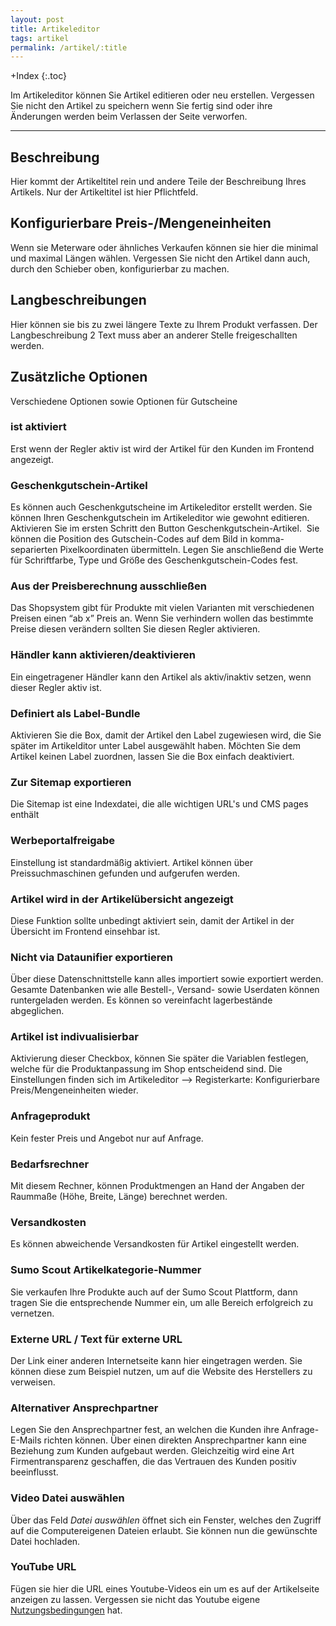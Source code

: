 ```yaml
---
layout: post
title: Artikeleditor
tags: artikel
permalink: /artikel/:title
---
```

+Index
{:.toc}

Im Artikeleditor können Sie Artikel editieren oder neu erstellen.
Vergessen Sie nicht den Artikel zu speichern wenn Sie fertig sind oder ihre Änderungen werden beim Verlassen der Seite verworfen.

---

## Beschreibung

Hier kommt der Artikeltitel rein und andere Teile der Beschreibung Ihres Artikels. 
Nur der Artikeltitel ist hier Pflichtfeld.

## Konfigurierbare Preis-/Mengeneinheiten

Wenn sie Meterware oder ähnliches Verkaufen können sie hier die minimal und maximal Längen wählen. Vergessen Sie nicht den Artikel dann auch, durch den Schieber oben, konfigurierbar zu machen. 

## Langbeschreibungen

Hier können sie bis zu zwei längere Texte zu Ihrem Produkt verfassen.
Der Langbeschreibung 2 Text muss aber an anderer Stelle freigeschallten werden.

## Zusätzliche Optionen

Verschiedene Optionen sowie Optionen für Gutscheine

### ist aktiviert

Erst wenn der Regler aktiv ist wird der Artikel für den Kunden im Frontend angezeigt.

### Geschenkgutschein-Artikel

Es können auch Geschenkgutscheine im Artikeleditor erstellt werden. Sie können Ihren Geschenkgutschein im Artikeleditor wie gewohnt editieren. 
Aktivieren Sie im ersten Schritt den Button Geschenkgutschein-Artikel.  Sie können die Position des Gutschein-Codes auf dem Bild in komma-separierten Pixelkoordinaten übermitteln.
Legen Sie anschließend die Werte für Schriftfarbe, Type und Größe des Geschenkgutschein-Codes fest.

### Aus der Preisberechnung ausschließen

Das Shopsystem gibt für Produkte mit vielen Varianten mit verschiedenen Preisen einen “ab x” Preis an. Wenn Sie verhindern wollen das bestimmte Preise diesen verändern sollten Sie diesen Regler aktivieren.

### Händler kann aktivieren/deaktivieren

Ein eingetragener Händler kann den Artikel als aktiv/inaktiv setzen, wenn dieser Regler aktiv ist.

### Definiert als Label-Bundle

Aktivieren Sie die Box, damit der Artikel den Label zugewiesen wird, die Sie später im Artikelditor unter Label ausgewählt haben. Möchten Sie dem Artikel keinen Label zuordnen, lassen Sie die Box einfach deaktiviert.

### Zur Sitemap exportieren

Die Sitemap ist eine Indexdatei, die alle wichtigen URL's und CMS pages enthält

### Werbeportalfreigabe

Einstellung ist standardmäßig aktiviert. Artikel können über Preissuchmaschinen gefunden und aufgerufen werden.

### Artikel wird in der Artikelübersicht angezeigt

Diese Funktion sollte unbedingt aktiviert sein, damit der Artikel in der Übersicht im Frontend einsehbar ist.

### Nicht via Dataunifier exportieren

Über diese Datenschnittstelle kann alles importiert sowie exportiert werden. Gesamte Datenbanken wie alle Bestell-, Versand- sowie Userdaten können runtergeladen werden. Es können so vereinfacht lagerbestände abgeglichen.

### Artikel ist indivualisierbar

Aktivierung dieser Checkbox, können Sie später die Variablen festlegen, welche für die Produktanpassung im Shop entscheidend sind.
Die Einstellungen finden sich im Artikeleditor --> Registerkarte: Konfigurierbare Preis/Mengeneinheiten wieder.

### Anfrageprodukt

Kein fester Preis und Angebot nur auf Anfrage.

### Bedarfsrechner

Mit diesem Rechner, können Produktmengen an Hand der Angaben der Raummaße (Höhe, Breite, Länge) berechnet werden.

### Versandkosten

Es können abweichende Versandkosten für Artikel eingestellt werden.

### Sumo Scout Artikelkategorie-Nummer

Sie verkaufen Ihre Produkte auch auf der Sumo Scout Plattform, dann tragen Sie die entsprechende Nummer ein, um alle Bereich erfolgreich zu vernetzen.

### Externe URL / Text für externe URL

Der Link einer anderen Internetseite kann hier eingetragen werden. Sie können diese zum Beispiel nutzen, um auf die Website des Herstellers zu verweisen.

### Alternativer Ansprechpartner

Legen Sie den Ansprechpartner fest, an welchen die Kunden ihre Anfrage-E-Mails richten können. Über einen direkten Ansprechpartner kann eine Beziehung zum Kunden aufgebaut werden. Gleichzeitig wird eine Art Firmentransparenz geschaffen, die das Vertrauen des Kunden positiv beeinflusst.

### Video Datei auswählen

Über das Feld *Datei auswählen* öffnet sich ein Fenster, welches den Zugriff auf die Computereigenen Dateien erlaubt. Sie können nun die gewünschte Datei hochladen.

### YouTube URL

Fügen sie hier die URL eines Youtube-Videos ein um es auf der Artikelseite anzeigen zu lassen.
Vergessen sie nicht das Youtube eigene [Nutzungsbedingungen] hat.





[Nutzungsbedingungen]: https://www.youtube.com/t/terms
